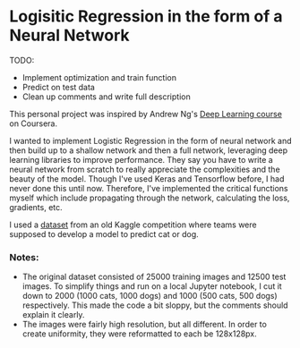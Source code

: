 # Logisitic Regression in the form of a Neural Network

TODO: 
* Implement optimization and train function
* Predict on test data
* Clean up comments and write full description

This personal project was inspired by Andrew Ng's [Deep Learning course](https://www.coursera.org/specializations/deep-learning) on Coursera.

I wanted to implement Logistic Regression in the form of neural network and then build up to a shallow network and then a full network, leveraging deep learning libraries to improve performance. They say you have to write a neural network from scratch to really appreciate the complexities and the beauty of the model. Though I've used Keras and Tensorflow before, I had never done this until now. Therefore, I've implemented the critical functions myself which include propagating through the network, calculating the loss, gradients, etc. 

I used a [dataset](https://www.kaggle.com/c/dogs-vs-cats-redux-kernels-edition/data) from an old Kaggle competition where teams were supposed to develop a model to predict cat or dog. 

### Notes:
* The original dataset consisted of 25000 training images and 12500 test images. To simplify things and run on a local Jupyter notebook, I cut it down to 2000 (1000 cats, 1000 dogs) and 1000 (500 cats, 500 dogs) respectively. This made the code a bit sloppy, but the comments should explain it clearly. 
* The images were fairly high resolution, but all different. In order to create uniformity, they were reformatted to each be 128x128px. 
